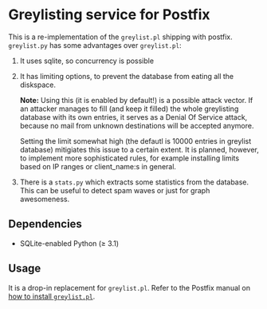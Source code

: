 Greylisting service for Postfix
===============================

This is a re-implementation of the ``greylist.pl`` shipping with
postfix. ``greylist.py`` has some advantages over ``greylist.pl``:

1. It uses sqlite, so concurrency is possible
2. It has limiting options, to prevent the database from eating all the
   diskspace.

   **Note:** Using this (it is enabled by default!) is a possible attack
   vector. If an attacker manages to fill (and keep it filled) the whole
   greylisting database with its own entries, it serves as a Denial Of Service
   attack, because no mail from unknown destinations will be accepted anymore.

   Setting the limit somewhat high (the defautl is 10000 entries in greylist
   database) mitigiates this issue to a certain extent. It is planned, however,
   to implement more sophisticated rules, for example installing limits based on
   IP ranges or client_name:s in general.
3. There is a ``stats.py`` which extracts some statistics from the
   database. This can be useful to detect spam waves or just for graph
   awesomeness.

Dependencies
------------

* SQLite-enabled Python (≥ 3.1)

Usage
-----

It is a drop-in replacement for ``greylist.pl``. Refer to the Postfix manual on
[how to install ``greylist.pl``][0].


   [0]: http://www.postfix.org/SMTPD_POLICY_README.html#greylist
